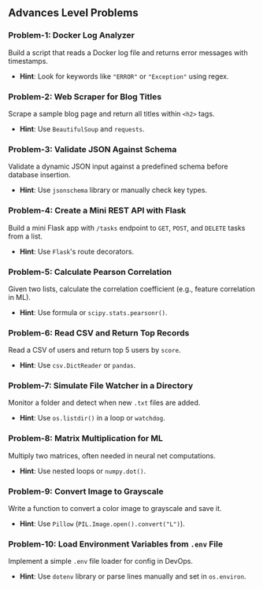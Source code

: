 ## Advances Level Problems
### Problem-1: Docker Log Analyzer
Build a script that reads a Docker log file and returns error messages with timestamps.
    

-   **Hint**: Look for keywords like `"ERROR"` or `"Exception"` using regex.


### Problem-2: Web Scraper for Blog Titles
Scrape a sample blog page and return all titles within `<h2>` tags.
    

-   **Hint**: Use `BeautifulSoup` and `requests`.


### Problem-3: Validate JSON Against Schema
Validate a dynamic JSON input against a predefined schema before database insertion.
    

-   **Hint**: Use `jsonschema` library or manually check key types.



### Problem-4: Create a Mini REST API with Flask
Build a mini Flask app with `/tasks` endpoint to `GET`, `POST`, and `DELETE` tasks from a list.
    

-   **Hint**: Use `Flask`'s route decorators.



### Problem-5: Calculate Pearson Correlation
Given two lists, calculate the correlation coefficient (e.g., feature correlation in ML).
    

-   **Hint**: Use formula or `scipy.stats.pearsonr()`.



### Problem-6: Read CSV and Return Top Records
Read a CSV of users and return top 5 users by `score`.
    

-   **Hint**: Use `csv.DictReader` or `pandas`.



### Problem-7: Simulate File Watcher in a Directory
Monitor a folder and detect when new `.txt` files are added.
    

-   **Hint**: Use `os.listdir()` in a loop or `watchdog`.



### Problem-8: **Matrix Multiplication for ML**
Multiply two matrices, often needed in neural net computations.
    

-   **Hint**: Use nested loops or `numpy.dot()`.



### Problem-9: Convert Image to Grayscale
Write a function to convert a color image to grayscale and save it.
    

-   **Hint**: Use `Pillow` (`PIL.Image.open().convert("L")`).



### Problem-10: Load Environment Variables from `.env` File
Implement a simple `.env` file loader for config in DevOps.
    

-   **Hint**: Use `dotenv` library or parse lines manually and set in `os.environ`.
